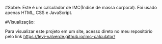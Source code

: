 #Sobre: 
Este é um calculador de IMC(Índice de massa corporal). Foi usado apenas HTML, CSS e JavaScript.

#Visualização: 

Para visualizar este projeto em um site, acesso direto no meu repositório pelo link https://levi-valverde.github.io/imc-calculator/ 
